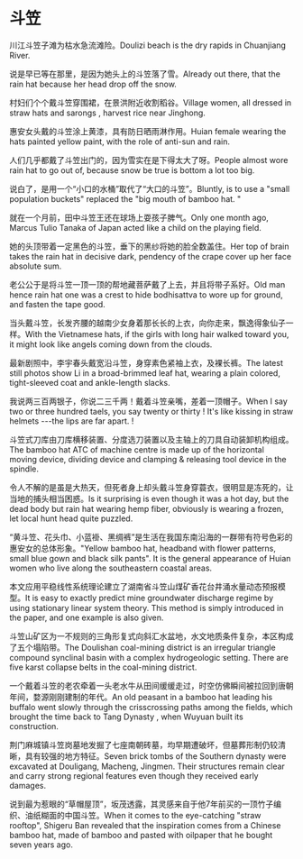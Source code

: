 # 斗笠

<p><span class="chinese">川江斗笠子滩为枯水急流滩险。</span><span class="english">Doulizi beach is the dry rapids in Chuanjiang River.</span></p>

<p><span class="chinese">说是早已等在那里，是因为她头上的斗笠落了雪。</span><span class="english">Already out there, that the rain hat because her head drop off the snow.</span></p>

<p><span class="chinese">村妇们个个戴斗笠穿围裙，在景洪附近收割稻谷。</span><span class="english">Village women, all dressed in straw hats and sarongs , harvest rice near Jinghong.</span></p>

<p><span class="chinese">惠安女头戴的斗笠涂上黄漆，具有防日晒雨淋作用。</span><span class="english">Huian female wearing the hats painted yellow paint, with the role of anti-sun and rain.</span></p>

<p><span class="chinese">人们几乎都戴了斗笠出门的，因为雪实在是下得太大了呀。</span><span class="english">People almost wore rain hat to go out of, because snow be true is bottom a lot too big.</span></p>

<p><span class="chinese">说白了，是用一个“小口的水桶”取代了“大口的斗笠”。</span><span class="english">Bluntly, is to use a "small population buckets" replaced the "big mouth of bamboo hat. "</span></p>

<p><span class="chinese">就在一个月前，田中斗笠王还在球场上耍孩子脾气。</span><span class="english">Only one month ago, Marcus Tulio Tanaka of Japan acted like a child on the playing field.</span></p>

<p><span class="chinese">她的头顶带着一定黑色的斗笠，垂下的黑纱将她的脸全数盖住。</span><span class="english">Her top of brain takes the rain hat in decisive dark, pendency of the crape cover up her face absolute sum.</span></p>

<p><span class="chinese">老公公于是将斗笠一顶一顶的帮地藏菩萨戴了上去，并且将带子系好。</span><span class="english">Old man hence rain hat one was a crest to hide bodhisattva to wore up for ground, and fasten the tape good.</span></p>

<p><span class="chinese">当头戴斗笠，长发齐腰的越南少女身着那长长的上衣，向你走来，飘逸得象仙子一样。</span><span class="english">With the Vietnamese hats, if the girls with long hair walked toward you, it might look like angels coming down from the clouds.</span></p>

<p><span class="chinese">最新剧照中，李宇春头戴宽沿斗笠，身穿素色紧袖上衣，及裸长裤。</span><span class="english">The latest still photos show Li in a broad-brimmed leaf hat, wearing a plain colored, tight-sleeved coat and ankle-length slacks.</span></p>

<p><span class="chinese">我说两三百两银子，你说二三千两！戴着斗笠亲嘴，差着一顶帽子。</span><span class="english">When I say two or three hundred taels, you say twenty or thirty ! It's like kissing in straw helmets ---the lips are far apart. !</span></p>

<p><span class="chinese">斗笠式刀库由刀库横移装置、分度选刀装置以及主轴上的刀具自动装卸机构组成。</span><span class="english">The bamboo hat ATC of machine centre is made up of the horizontal moving device, dividing device and clamping & releasing tool device in the spindle.</span></p>

<p><span class="chinese">令人不解的是虽是大热天，但死者身上却头戴斗笠身穿蓑衣，很明显是冻死的，让当地的捕头相当困惑。</span><span class="english">Is it surprising is even though it was a hot day, but the dead body but rain hat wearing hemp fiber, obviously is wearing a frozen, let local hunt head quite puzzled.</span></p>

<p><span class="chinese">“黄斗笠、花头巾、小蓝褂、黑绸裤”是生活在我国东南沿海的一群带有符号色彩的惠安女的总体形象。</span><span class="english">"Yellow bamboo hat, headband with flower patterns, small blue gown and black silk pants". It is the general appearance of Huian women who live along the southeastern coastal areas.</span></p>

<p><span class="chinese">本文应用平稳线性系统理论建立了湖南省斗笠山煤矿香花台井涌水量动态预报模型。</span><span class="english">It is easy to exactly predict mine groundwater discharge regime by using stationary linear system theory. This method is simply introduced in the paper, and one example is also given.</span></p>

<p><span class="chinese">斗笠山矿区为一不规则的三角形复式向斜汇水盆地，水文地质条件复杂，本区构成了五个塌陷带。</span><span class="english">The Doulishan coal-mining district is an irregular triangle compound synclinal basin with a complex hydrogeologic setting. There are five karst collapse belts in the coal-mining district.</span></p>

<p><span class="chinese">一个戴着斗笠的老农牵着一头老水牛从田间缓缓走过，时空仿佛瞬间被拉回到唐朝年间，婺源刚刚建制的年代。</span><span class="english">An old peasant in a bamboo hat leading his buffalo went slowly through the crisscrossing paths among the fields, which brought the time back to Tang Dynasty , when Wuyuan built its construction.</span></p>

<p><span class="chinese">荆门麻城镇斗笠岗墓地发掘了七座南朝砖墓，均早期遭破坏，但墓葬形制仍较清晰，具有较强的地方特征。</span><span class="english">Seven brick tombs of the Southern dynasty were excavated at Douligang, Macheng, Jingmen. Their structures remain clear and carry strong regional features even though they received early damages.</span></p>

<p><span class="chinese">说到最为惹眼的“草帽屋顶”，坂茂透露，其灵感来自于他7年前买的一顶竹子编织、油纸糊面的中国斗笠。</span><span class="english">When it comes to the eye-catching "straw rooftop", Shigeru Ban revealed that the inspiration comes from a Chinese bamboo hat, made of bamboo and pasted with oilpaper that he bought seven years ago.</span></p>

